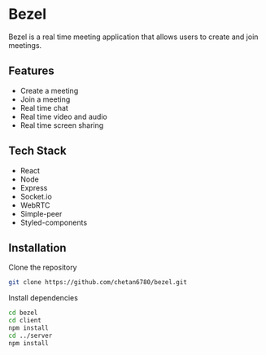 # Bezel

Bezel is a real time meeting application that allows users to create and join meetings.

## Features

-   Create a meeting
-   Join a meeting
-   Real time chat
-   Real time video and audio
-   Real time screen sharing

## Tech Stack

-   React
-   Node
-   Express
-   Socket.io
-   WebRTC
-   Simple-peer
-   Styled-components

## Installation

Clone the repository

```bash
git clone https://github.com/chetan6780/bezel.git
```

Install dependencies

```bash
cd bezel
cd client
npm install
cd ../server
npm install
```

Start the development server

```bash
npm run dev
```

## Contributors
- Chetan Patil 
- Sakshi Kulkarni
